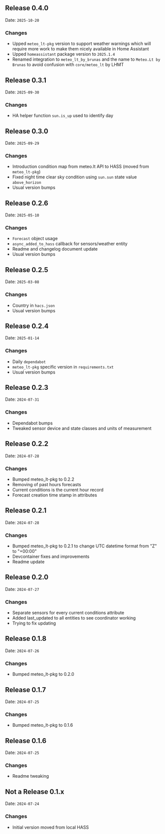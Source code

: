 ## Release 0.4.0

Date: `2025-10-20`

### Changes

- Upped `meteo_lt-pkg` version to support weather warnings which will require more work to make them nicely available in Home Assistant
- Upped `homeassistant` package version to `2025.1.4`
- Renamed integration to `meteo_lt_by_brunas` and the name to `Meteo.Lt by Brunas` to avoid confusion with `core/meteo_lt` by LHMT

## Release 0.3.1

Date: `2025-09-30`

### Changes

- HA helper function `sun.is_up` used to identify day

## Release 0.3.0

Date: `2025-09-29`

### Changes

- Introduction condition map from meteo.lt API to HASS (moved from `meteo_lt-pkg`)
- Fixed night time clear sky condition using `sun.sun` state value `above_horizon`
- Usual version bumps

## Release 0.2.6

Date: `2025-05-10`

### Changes

- `Forecast` object usage
- `async_added_to_hass` callback for sensors/weather entity
- Readme and changelog document update
- Usual version bumps

## Release 0.2.5

Date: `2025-03-08`

### Changes

- Country in `hacs.json`
- Usual version bumps

## Release 0.2.4

Date: `2025-01-14`

### Changes

- Daily `dependabot`
- `meteo_lt-pkg` specific version in `requirements.txt`
- Usual version bumps

## Release 0.2.3

Date: `2024-07-31`

### Changes

- Dependabot bumps
- Tweaked sensor device and state classes and units of measurement

## Release 0.2.2

Date: `2024-07-28`

### Changes

- Bumped meteo_lt-pkg to 0.2.2
- Removing of past hours forecasts
- Current conditions is the current hour record
- Forecast creation time stamp in attributes

## Release 0.2.1

Date: `2024-07-28`

### Changes

- Bumped meteo_lt-pkg to 0.2.1 to change UTC datetime format from "Z" to "+00:00"
- Devcontainer fixes and improvements
- Readme update

## Release 0.2.0

Date: `2024-07-27`

### Changes

- Separate sensors for every current conditions attribute
- Added last_updated to all entities to see coordinator working
- Trying to fix updating

## Release 0.1.8

Date: `2024-07-26`

### Changes

- Bumped meteo_lt-pkg to 0.2.0

## Release 0.1.7

Date: `2024-07-25`

### Changes

- Bumped meteo_lt-pkg to 0.1.6

## Release 0.1.6

Date: `2024-07-25`

### Changes

- Readme tweaking

## Not a Release 0.1.x

Date: `2024-07-24`

### Changes

- Initial version moved from local HASS